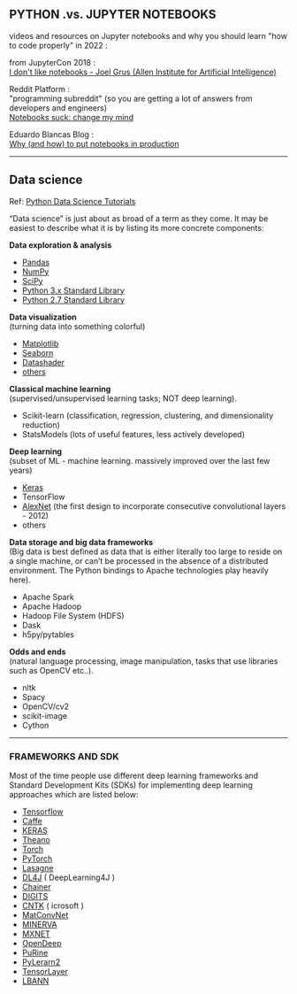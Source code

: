

## PYTHON .vs. JUPYTER NOTEBOOKS

videos and resources on Jupyter notebooks and why you should learn "how to code properly" in 2022 :

from JupyterCon 2018 :  
[I don't like notebooks - Joel Grus (Allen Institute for Artificial Intelligence)](https://www.youtube.com/watch?v=7jiPeIFXb6U)


Reddit Platform :  
"programming subreddit"
(so you are getting a lot of answers from developers and engineers)  
[Notebooks suck: change my mind](https://www.reddit.com/r/Python/comments/spxim1/notebooks_suck_change_my_mind/)


Eduardo Blancas Blog :  
[Why (and how) to put notebooks in production](https://ploomber.io/blog/nbs-production/)


---

## Data science

Ref:
[Python Data Science Tutorials](https://realpython.com/tutorials/data-science/)

“Data science” is just about as broad of a term as they come. It may be easiest to describe what it is by listing its more concrete components:

**Data exploration & analysis**    

- [Pandas](https://pandas.pydata.org/docs/)  
- [NumPy](https://numpy.org/doc/)  
- [SciPy](https://docs.scipy.org/doc/scipy/)  
- [Python 3.x Standard Library](https://docs.python.org/3/library/)
- [Python 2.7 Standard Library](https://docs.python.org/2.7/library/)

**Data visualization**  
(turning data into something colorful)  

- [Matplotlib](https://matplotlib.org)  
- [Seaborn](https://seaborn.pydata.org)  
- [Datashader](https://datashader.org/getting_started/)
- [others](https://matplotlib.org/mpl-third-party/)   

**Classical machine learning**  
(supervised/unsupervised learning tasks; NOT deep learning).

- Scikit-learn  (classification, regression, clustering, and dimensionality reduction)  
- StatsModels (lots of useful features, less actively developed)  


**Deep learning**  
(subset of ML - machine learning. massively improved over the last few years)

- [Keras](https://keras.io)  
- TensorFlow  
- [AlexNet](https://proceedings.neurips.cc/paper/2012/file/c399862d3b9d6b76c8436e924a68c45b-Paper.pdf) (the first design to incorporate consecutive convolutional layers - 2012)
- others  

**Data storage and big data frameworks**  
(Big data is best defined as data that is either literally too large to reside on a single machine, or can’t be processed in the absence of a distributed environment.
The Python bindings to Apache technologies play heavily here).

- Apache Spark  
- Apache Hadoop  
- Hadoop File System (HDFS)  
- Dask  
- h5py/pytables  

**Odds and ends**  
(natural language processing, image manipulation, tasks that use libraries such as OpenCV etc..).  

- nltk  
- Spacy  
- OpenCV/cv2
- scikit-image  
- Cython  







---

### FRAMEWORKS AND SDK
Most of the time people use different deep learning frameworks and Standard Development Kits (SDKs) for implementing deep learning approaches which are listed below:


- [Tensorflow](https://www.tensorflow.org/)  
- [Caffe](http://caffe.berkeleyvision.org/)  
- [KERAS](https://keras.io/)  
- [Theano](http://deeplearning.net/software/theano/)  
- [Torch](http://torch.ch/)  
- [PyTorch](http://pytorch.org/)  
- [Lasagne](https://lasagne.readthedocs.io/en/latest/)  
- [DL4J](https://deeplearning4j.org/)  ( DeepLearning4J )
- [Chainer](http://chainer.org/)  
- [DIGITS](https://developer.nvidia.com/digits)  
- [CNTK](https://github.com/Microsoft/CNTK)  ( icrosoft )
- [MatConvNet](http://www.vlfeat.org/matconvnet/)  
- [MINERVA](https://github.com/dmlc/minerva)  
- [MXNET](https://github.com/dmlc/mxnet)  
- [OpenDeep](http://www.opendeep.org/)  
- [PuRine](https://github.com/purine/purine2)  
- [PyLerarn2](http://deeplearning.net/software/pylearn2/)  
- [TensorLayer](ttps://github.com/zsdonghao/tensorlayer)  
- [LBANN](https://github.com/LLNL/lbann)  